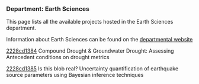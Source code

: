 ### Department: Earth Sciences

This page lists all the available projects hosted in the Earth Sciences department.

Information about Earth Sciences can be found on the [departmental website](https://www.ucl.ac.uk/earth-sciences)

[2228cd1384](../projects/2228cd1384.md) Compound Drought & Groundwater Drought: Assessing Antecedent conditions on drought metrics

[2228cd1385](../projects/2228cd1385.md) Is this blob real? Uncertainty quantification of earthquake source parameters using Bayesian inference techniques

